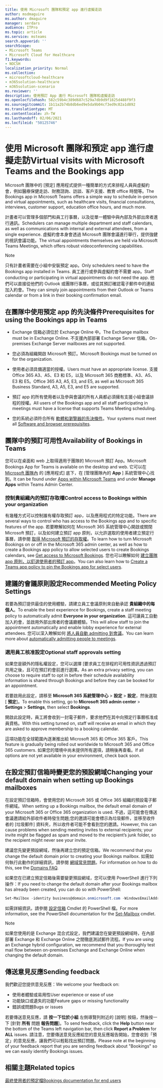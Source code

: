 ```yaml
---
title: 使用 Microsoft 團隊和預定 app 進行虛擬走訪
author: msdmaguire
ms.author: dmaguire
manager: serdars
audience: ITPro
ms.topic: article
ms.service: msteams
search.appverid: ''
searchScope:
- Microsoft Teams
- Microsoft Cloud for Healthcare
f1.keywords:
- NOCSH
localization_priority: Normal
ms.collection:
- microsoftcloud-healthcare
- m365solution-healthcare
- m365solution-scenario
ms.reviewer: ''
description: 使用預訂 App 進行 Microsoft 團隊和虛擬走訪
ms.openlocfilehash: 582c59b4c389d687c529a7db9d9f1825d488f9f3
ms.sourcegitcommit: 1b11a2b74b8db6ed9e5da9b04cf3ed9c02a1d892
ms.translationtype: MT
ms.contentlocale: zh-TW
ms.lasthandoff: 02/06/2021
ms.locfileid: "50125746"
---
```

# <a name="virtual-visits-with-microsoft-teams-and-the-bookings-app"></a><span data-ttu-id="4fd73-103">使用 Microsoft 團隊和預定 app 進行虛擬走訪</span><span class="sxs-lookup"><span data-stu-id="4fd73-103">Virtual visits with Microsoft Teams and the Bookings app</span></span>

<span data-ttu-id="4fd73-104">Microsoft 團隊中的 [預定] 應用程式提供一種簡單的方式來排程人員與虛擬約會，例如醫療保健走訪、財務諮詢、訪談、客戶支援、教育 office 時間等。</span><span class="sxs-lookup"><span data-stu-id="4fd73-104">The Bookings app in Microsoft Teams offers a simple way to schedule in-person and virtual appointments, such as healthcare visits, financial consultations, interviews, customer support, education office hours, and much more.</span></span>

<span data-ttu-id="4fd73-105">計畫者可以管理多個部門和員工行事曆，以及從單一體驗中與內部及外部出席者進行通訊。</span><span class="sxs-lookup"><span data-stu-id="4fd73-105">Schedulers can manage multiple department and staff calendars, as well as communications with internal and external attendees, from a single experience.</span></span> <span data-ttu-id="4fd73-106">虛擬約會本身會透過 Microsoft 團隊會議進行舉行，提供強健的視訊會議功能。</span><span class="sxs-lookup"><span data-stu-id="4fd73-106">The virtual appointments themselves are held via Microsoft Teams Meetings, which offers robust videoconferencing capabilities.</span></span>

> [!NOTE]
> <span data-ttu-id="4fd73-107">只有計畫者需要在小組中安裝預定 app。</span><span class="sxs-lookup"><span data-stu-id="4fd73-107">Only schedulers need to have the Bookings app installed in Teams.</span></span> <span data-ttu-id="4fd73-108">員工進行或參與虛擬約會不需要 app。</span><span class="sxs-lookup"><span data-stu-id="4fd73-108">Staff conducting or participating in virtual appointments do not need the app.</span></span> <span data-ttu-id="4fd73-109">他們可以直接從他們的 Outlook 或團隊行事曆，或從其預訂確認電子郵件中的連結加入約會。</span><span class="sxs-lookup"><span data-stu-id="4fd73-109">They can simply join appointments from their Outlook or Teams calendar or from a link in their booking confirmation email.</span></span>

## <a name="prerequisites-for-using-the-bookings-app-in-teams"></a><span data-ttu-id="4fd73-110">在團隊中使用預定 app 的先決條件</span><span class="sxs-lookup"><span data-stu-id="4fd73-110">Prerequisites for using the Bookings app in Teams</span></span>

- <span data-ttu-id="4fd73-111">Exchange 信箱必須位於 Exchange Online 中。</span><span class="sxs-lookup"><span data-stu-id="4fd73-111">The Exchange mailbox must be in Exchange Online.</span></span> <span data-ttu-id="4fd73-112">不支援內部部署 Exchange Server 信箱。</span><span class="sxs-lookup"><span data-stu-id="4fd73-112">On-premises Exchange Server mailboxes are not supported.</span></span>

- <span data-ttu-id="4fd73-113">您必須為組織開啟 Microsoft 預訂。</span><span class="sxs-lookup"><span data-stu-id="4fd73-113">Microsoft Bookings must be turned on for the organization.</span></span>

- <span data-ttu-id="4fd73-114">使用者必須具備適當的授權。</span><span class="sxs-lookup"><span data-stu-id="4fd73-114">Users must have an appropriate license.</span></span> <span data-ttu-id="4fd73-115">支援 Office 365 A3、A5、E3 和 E5，以及 Microsoft 365 商務標準、A3、A5、E3 和 E5。</span><span class="sxs-lookup"><span data-stu-id="4fd73-115">Office 365 A3, A5, E3, and E5, as well as Microsoft 365 Business Standard, A3, A5, E3, and E5 are supported.</span></span>

- <span data-ttu-id="4fd73-116">預訂 app 的所有使用者以及參與會議的所有人員都必須擁有支援小組會議排程的授權。</span><span class="sxs-lookup"><span data-stu-id="4fd73-116">All users of the Bookings app and all staff participating in meetings must have a license that supports Teams Meeting scheduling.</span></span>

- <span data-ttu-id="4fd73-117">您的系統必須符合所有 [軟體和瀏覽器的先決條件](hardware-requirements-for-the-teams-app.md)。</span><span class="sxs-lookup"><span data-stu-id="4fd73-117">Your systems must meet all [Software and browser prerequisites](hardware-requirements-for-the-teams-app.md).</span></span>

## <a name="availability-of-bookings-in-teams"></a><span data-ttu-id="4fd73-118">團隊中的預訂可用性</span><span class="sxs-lookup"><span data-stu-id="4fd73-118">Availability of Bookings in Teams</span></span>

<span data-ttu-id="4fd73-119">您可以在桌面和 web 上取得適用于團隊的 Microsoft 預訂 App。</span><span class="sxs-lookup"><span data-stu-id="4fd73-119">Microsoft Bookings App for Teams is available on the desktop and web.</span></span> <span data-ttu-id="4fd73-120">它可以在 [Microsoft 團隊內](https://teams.microsoft.com/l/app/4c4ec2e8-4a2c-4bce-8d8f-00fc664a4e5b?source=store-copy-link) 的 [應用程式] 底下，在 [管理團隊內的 **App** ] 系統管理中心找到。</span><span class="sxs-lookup"><span data-stu-id="4fd73-120">It can be found under [Apps within Microsoft Teams](https://teams.microsoft.com/l/app/4c4ec2e8-4a2c-4bce-8d8f-00fc664a4e5b?source=store-copy-link) and under **Manage Apps** within Teams Admin Center.</span></span>

### <a name="control-access-to-bookings-within-your-organization"></a><span data-ttu-id="4fd73-121">控制貴組織內的預訂存取權</span><span class="sxs-lookup"><span data-stu-id="4fd73-121">Control access to Bookings within your organization</span></span>

<span data-ttu-id="4fd73-122">有幾種方式可以控制誰有權存取預訂 app，以及應用程式的特定功能。</span><span class="sxs-lookup"><span data-stu-id="4fd73-122">There are several ways to control who has access to the Bookings app and to specific features of the app.</span></span> <span data-ttu-id="4fd73-123">若要瞭解如何在 Microsoft 365 系統管理中心開啟或關閉 Microsoft 預訂，以及如何建立預訂 app 原則，以允許選取的使用者建立預定行事曆，請參閱 [取得 Microsoft 預訂的存取權](https://support.microsoft.com/en-us/office/get-access-to-microsoft-bookings-5382dc07-aaa5-45c9-8767-502333b214ce)。</span><span class="sxs-lookup"><span data-stu-id="4fd73-123">To learn how to turn Microsoft Bookings on or off in the Microsoft 365 admin center, as well as how to create a Bookings app policy to allow selected users to create Bookings calendars, see [Get access to Microsoft Bookings](https://support.microsoft.com/en-us/office/get-access-to-microsoft-bookings-5382dc07-aaa5-45c9-8767-502333b214ce).</span></span> <span data-ttu-id="4fd73-124">您也可以瞭解如何 [建立團隊 app 原則，以釘選使用者的預訂 app](teams-app-setup-policies.md)。</span><span class="sxs-lookup"><span data-stu-id="4fd73-124">You can also learn how to [Create a Teams app policy to pin the Bookings app for select users](teams-app-setup-policies.md).</span></span>

## <a name="recommended-meeting-policy-settings"></a><span data-ttu-id="4fd73-125">建議的會議原則設定</span><span class="sxs-lookup"><span data-stu-id="4fd73-125">Recommended Meeting Policy Settings</span></span>

<span data-ttu-id="4fd73-126">若要為預訂提供最佳的使用體驗，請建立員工會議原則來自動承認 **貴組織中的每個人**。</span><span class="sxs-lookup"><span data-stu-id="4fd73-126">To enable the best experience for Bookings, create a staff meeting policy to automatically admit **Everyone in your organization**.</span></span> <span data-ttu-id="4fd73-127">這可讓員工自動加入約會，並啟用外部出席者的會議廳體驗。</span><span class="sxs-lookup"><span data-stu-id="4fd73-127">This will allow staff to join the appointment automatically and enable lobby experience for external attendees.</span></span> <span data-ttu-id="4fd73-128">您可以深入瞭解如何 [將人員自動 admitting 到會議](meeting-policies-in-teams.md#automatically-admit-people)。</span><span class="sxs-lookup"><span data-stu-id="4fd73-128">You can learn more about [automatically admitting people to meetings](meeting-policies-in-teams.md#automatically-admit-people).</span></span>

### <a name="optional-staff-approvals-setting"></a><span data-ttu-id="4fd73-129">選用員工核准設定</span><span class="sxs-lookup"><span data-stu-id="4fd73-129">Optional staff approvals setting</span></span>

<span data-ttu-id="4fd73-130">如果您是額外的隱私權設定，您可以選擇 [要求員工在排程的可用性資訊透過預訂共用之後，且可在預訂約會前進行選擇。</span><span class="sxs-lookup"><span data-stu-id="4fd73-130">As an extra privacy setting, you can choose to require staff to opt in before their schedule availability information is shared through Bookings and before they can be booked for an appointment.</span></span>  

<span data-ttu-id="4fd73-131">若要啟用此設定，請移至 **Microsoft 365 系統管理中心** \> **設定** \> **設定**，然後選取 [ **預定**]。</span><span class="sxs-lookup"><span data-stu-id="4fd73-131">To enable this setting, go to **Microsoft 365 admin center** \> **Settings** \> **Settings**, then select **Bookings**.</span></span>

<span data-ttu-id="4fd73-132">開啟此設定時，員工將會收到一封電子郵件，要求他們在其中向預定行事曆核准成員資格。</span><span class="sxs-lookup"><span data-stu-id="4fd73-132">With this setting turned on, staff will receive an email in which they are asked to approve membership to a booking calendar.</span></span>  

<span data-ttu-id="4fd73-133">這項功能在全球範圍內逐漸推出給 Microsoft 365 和 Office 365 客戶。</span><span class="sxs-lookup"><span data-stu-id="4fd73-133">This feature is gradually being rolled out worldwide to Microsoft 365 and Office 365 customers.</span></span> <span data-ttu-id="4fd73-134">如果您的環境中尚未提供所有選項，請稍後再查看。</span><span class="sxs-lookup"><span data-stu-id="4fd73-134">If all options are not yet available in your environment, check back soon.</span></span>

## <a name="changing-your-default-domain-when-setting-up-bookings-mailboxes"></a><span data-ttu-id="4fd73-135">在設定預訂信箱時變更您的預設網域</span><span class="sxs-lookup"><span data-stu-id="4fd73-135">Changing your default domain when setting up Bookings mailboxes</span></span>

<span data-ttu-id="4fd73-136">在設定預訂信箱時，會使用您的 Microsoft 365 或 Office 365 組織的預設電子郵件網域。</span><span class="sxs-lookup"><span data-stu-id="4fd73-136">When setting up a Bookings mailbox, the default email domain of your Microsoft 365 or Office 365 organization is used.</span></span> <span data-ttu-id="4fd73-137">不過，這可能會在傳送會議邀請給外部收件者時發生問題;您的邀請可能會標示為垃圾郵件，並移至收件者的 [垃圾郵件] 資料夾，所以收件者可能不會看到您的邀請。</span><span class="sxs-lookup"><span data-stu-id="4fd73-137">However, this can cause problems when sending meeting invites to external recipients; your invite might be flagged as spam and moved to the recipient’s junk folder, so the recipient might never see your invite.</span></span>

<span data-ttu-id="4fd73-138">建議您先變更預設網域，然後再建立您的預定信箱。</span><span class="sxs-lookup"><span data-stu-id="4fd73-138">We recommend that you change the default domain prior to creating your Bookings mailbox.</span></span> <span data-ttu-id="4fd73-139">如需如何執行此動作的詳細資訊，請參閱 [網域常見問題](https://docs.microsoft.com/microsoft-365/admin/setup/domains-faq#how-do-i-set-or-change-the-default-domain-in-office-365)。</span><span class="sxs-lookup"><span data-stu-id="4fd73-139">For information on how to do this, see the [Domains FAQ](https://docs.microsoft.com/microsoft-365/admin/setup/domains-faq#how-do-i-set-or-change-the-default-domain-in-office-365).</span></span>

<span data-ttu-id="4fd73-140">如果您在已建立預定信箱後需要變更預設網域，您可以使用 PowerShell 進行下列操作：</span><span class="sxs-lookup"><span data-stu-id="4fd73-140">If you need to change the default domain after your Bookings mailbox has already been created, you can do so with PowerShell:</span></span>

```PowerShell
Set-Mailbox -identity business@domain.onmicrosoft.com -WindowsEmailAddress business@domain.com -EmailAddresses business@domain.com
```

<span data-ttu-id="4fd73-141">如需詳細資訊，請參閱 [設定信箱](https://docs.microsoft.com/powershell/module/exchange/mailboxes/set-mailbox) Cmdlet 的 PowerShell 檔。</span><span class="sxs-lookup"><span data-stu-id="4fd73-141">For more information, see the PowerShell documentation for the [Set-Mailbox](https://docs.microsoft.com/powershell/module/exchange/mailboxes/set-mailbox) cmdlet.</span></span>

> [!NOTE]
> <span data-ttu-id="4fd73-142">如果您使用的是 Exchange 混合式設定，我們建議您在變更預設網域時，在內部部署 Exchange 和 Exchange Online 之間徹底測試郵件流程。</span><span class="sxs-lookup"><span data-stu-id="4fd73-142">If you are using an Exchange hybrid configuration, we recommend that you thoroughly test mail flow between on-premises Exchange and Exchange Online when changing the default domain.</span></span>

## <a name="sending-feedback"></a><span data-ttu-id="4fd73-143">傳送意見反應</span><span class="sxs-lookup"><span data-stu-id="4fd73-143">Sending feedback</span></span>

<span data-ttu-id="4fd73-144">我們歡迎您提供意見反應：</span><span class="sxs-lookup"><span data-stu-id="4fd73-144">We welcome your feedback on:</span></span>

  - <span data-ttu-id="4fd73-145">使用者體驗或易用性</span><span class="sxs-lookup"><span data-stu-id="4fd73-145">User experience or ease of use</span></span>
  - <span data-ttu-id="4fd73-146">功能缺口或遺失的功能</span><span class="sxs-lookup"><span data-stu-id="4fd73-146">Feature gaps or missing functionality</span></span>
  - <span data-ttu-id="4fd73-147">錯誤或問題</span><span class="sxs-lookup"><span data-stu-id="4fd73-147">Bugs or issues</span></span>
  
<span data-ttu-id="4fd73-148">若要傳送意見反應，請 **按一下位於小組** 左側導覽列附近的 [說明] 按鈕，然後按一下 [針對 **所有** 問題 **報告問題**]。</span><span class="sxs-lookup"><span data-stu-id="4fd73-148">To send feedback, click the **Help** button near the bottom of the Teams left navigation bar, then click **Report a Problem** for **ALL** issues.</span></span> <span data-ttu-id="4fd73-149">請注意，您要傳送意見反應給您的意見反應報告開始，您會收到「預定」的意見反應，讓我們可以輕鬆找出預訂問題。</span><span class="sxs-lookup"><span data-stu-id="4fd73-149">Please note at the beginning of your feedback report that you are sending feedback about "Bookings" so we can easily identify Bookings issues.</span></span>

## <a name="related-topics"></a><span data-ttu-id="4fd73-150">相關主題</span><span class="sxs-lookup"><span data-stu-id="4fd73-150">Related topics</span></span>

[<span data-ttu-id="4fd73-151">最終使用者的預定檔</span><span class="sxs-lookup"><span data-stu-id="4fd73-151">Bookings documentation for end users</span></span>](https://support.office.com/en-us/article/apps-and-services-cc1fba57-9900-4634-8306-2360a40c665b?ui=en-US&rs=en-US&ad=US#PickTab=Bookings)
